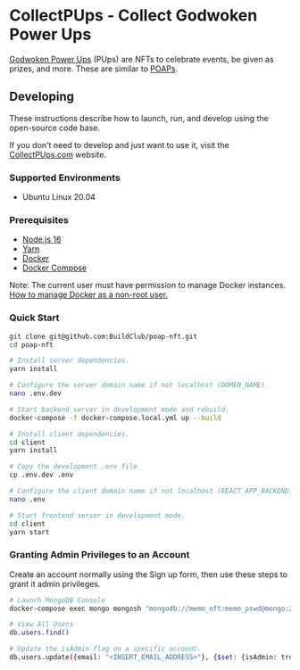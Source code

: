 # CollectPUps - Collect Godwoken Power Ups

[Godwoken Power Ups](https://collectpups.com/) (PUps) are NFTs to celebrate events, be given as prizes, and more. These are similar to [POAPs](https://www.coindesk.com/learn/poaps-what-is-a-proof-of-attendance-protocol/).

## Developing

These instructions describe how to launch, run, and develop using the open-source code base.

If you don't need to develop and just want to use it, visit the [CollectPUps.com](https://collectpups.com/) website.

### Supported Environments
- Ubuntu Linux 20.04

### Prerequisites

- [Node.js 16](https://nodejs.org/en/)
- [Yarn](https://classic.yarnpkg.com/lang/en/docs/install/)
- [Docker](https://docs.docker.com/get-docker/)
- [Docker Compose](https://docs.docker.com/compose/install/)

Note: The current user must have permission to manage Docker instances. [How to manage Docker as a non-root user.](https://docs.docker.com/engine/install/linux-postinstall/)

### Quick Start

```sh
git clone git@github.com:BuildClub/poap-nft.git
cd poap-nft

# Install server dependencies.
yarn install

# Configure the server domain name if not localhost (DOMEN_NAME).
nano .env.dev

# Start backend server in development mode and rebuild.
docker-compose -f docker-compose.local.yml up --build

# Install client dependencies.
cd client
yarn install

# Copy the development .env file
cp .env.dev .env

# Configure the client domain name if not localhost (REACT_APP_BACKEND_URL).
nano .env

# Start frontend server in development mode.
cd client
yarn start
```

### Granting Admin Privileges to an Account 

Create an account normally using the Sign up form, then use these steps to grant it admin privileges.

```sh
# Launch MongoDB Console
docker-compose exec mongo mongosh "mongodb://memo_nft:memo_pswd@mongo:27017/poap-db?retryWrites=true&w=majority" 

# View All Users
db.users.find()

# Update the isAdmin flag on a specific account.
db.users.update({email: "<INSERT_EMAIL_ADDRESS>"}, {$set: {isAdmin: true}})
```
